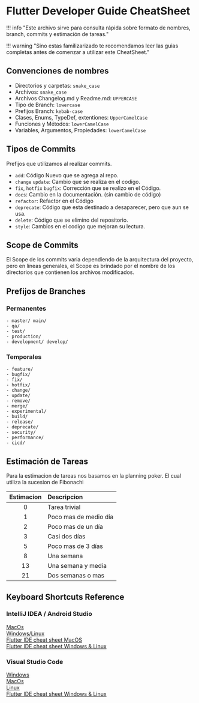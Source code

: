 # Flutter Developer Guide CheatSheet

!!! info "Este archivo sirve para consulta rápida sobre formato de nombres, branch, commits y estimación de tareas."

!!! warning "Sino estas familizarizado te recomendamos leer las guias completas antes de comenzar a utilizar este CheatSheet." 

## Convenciones de nombres

- Directorios y carpetas: ``snake_case``  
- Archivos: ``snake_case``  
- Archivos Changelog.md y Readme.md: ``UPPERCASE``  
- Tipo de Branch: ``lowercase``  
- Prefijos Branch: ``kebab-case``  
- Clases, Enums, TypeDef, extentiones: ``UpperCamelCase``  
- Funciones y Métodos: ``lowerCamelCase``  
- Variables, Argumentos, Propiedades: ``lowerCamelCase``  

## Tipos de Commits

Prefijos que utilizamos al realizar commits.

- ``add``: Código Nuevo que se agrega al repo. 
- ``change`` ``update``: Cambio que se realiza en el codigo.
- ``fix``, ``hotfix`` ``bugfix``: Corrección que se realizo en el Código.   
- ``docs``: Cambio en la documentación. (sin cambio de código)  
- ``refactor``: Refactor en el Código
- ``deprecate``: Código que esta destinado a desaparecer, pero que aun se usa. 
- ``delete``: Código que se elimino del repositorio. 
- ``style``: Cambios en el codigo que mejoran su lectura.

## Scope de Commits

El Scope de los commits varia dependiendo de la arquitectura del proyecto, pero en líneas generales, el Scope es brindado por el nombre de los directorios que contienen los archivos modificados.

## Prefijos de Branches

### Permanentes
    - master/ main/
    - qa/
    - test/
    - production/
    - development/ develop/

### Temporales
    - feature/ 
    - bugfix/ 
    - fix/ 
    - hotfix/
    - change/ 
    - update/
    - remove/
    - merge/
    - experimental/
    - build/
    - release/
    - deprecate/
    - security/
    - performance/
    - cicd/


## Estimación de Tareas
Para la estimacion de tareas nos basamos en la planning poker. 
El cual utiliza la sucesion de Fibonachi


| Estimacion | Descripcion           | 
|:----------:|:----------------------|
| 0          | Tarea trivial         | 
| 1          | Poco mas de medio día | 
| 2          | Poco mas de un día    | 
| 3          | Casi dos días         | 
| 5          | Poco mas de 3 días    | 
| 8          | Una semana            | 
| 13         | Una semana y media    | 
| 21         | Dos semanas o mas     | 

## Keyboard Shortcuts Reference

### IntelliJ IDEA / Android Studio

[MacOs](https://www.jetbrains.com/help/idea/reference-keymap-mac-default.html)  
[Windows/Linux](https://resources.jetbrains.com/storage/products/intellij-idea/docs/IntelliJIDEA_ReferenceCard.pdf)  
[Flutter IDE cheat sheet MacOS](https://docs.flutter.dev/resources/Flutter-IntelliJ-cheat-sheet-MacOS.pdf)  
[Flutter IDE cheat sheet Windows & Linux](https://docs.flutter.dev/resources/Flutter-IntelliJ-cheat-sheet-WindowsLinux.pdf)  

### Visual Studio Code

[Windows](https://code.visualstudio.com/shortcuts/keyboard-shortcuts-windows.pdf)  
[MacOs](https://code.visualstudio.com/shortcuts/keyboard-shortcuts-macos.pdf)  
[Linux](https://code.visualstudio.com/shortcuts/keyboard-shortcuts-linux.pdf)  
[Flutter IDE cheat sheet Windows & Linux](https://medium.com/flutter-community/flutter-visual-studio-code-shortcuts-for-fast-and-efficient-development-7235bc6c3b7d)    

